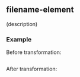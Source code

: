 ## filename-element
(description)

### Example
Before transformation:
```xml
```

After transformation:
```xml
```

